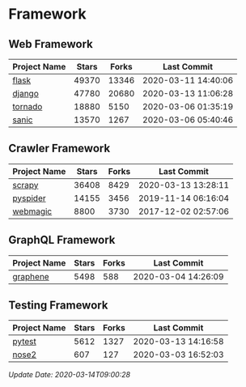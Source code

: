# Framework

## Web Framework

| Project Name | Stars | Forks | Last Commit |
| ------------ | ----- | ----- | ----------- |
| [flask](https://github.com/pallets/flask) | 49370 | 13346 | 2020-03-11 14:40:06 |
| [django](https://github.com/django/django) | 47780 | 20680 | 2020-03-13 11:06:28 |
| [tornado](https://github.com/tornadoweb/tornado) | 18880 | 5150 | 2020-03-06 01:35:19 |
| [sanic](https://github.com/huge-success/sanic) | 13570 | 1267 | 2020-03-06 05:40:46 |

## Crawler Framework

| Project Name | Stars | Forks | Last Commit |
| ------------ | ----- | ----- | ----------- |
| [scrapy](https://github.com/scrapy/scrapy) | 36408 | 8429 | 2020-03-13 13:28:11 |
| [pyspider](https://github.com/binux/pyspider) | 14155 | 3456 | 2019-11-14 06:16:04 |
| [webmagic](https://github.com/code4craft/webmagic) | 8800 | 3730 | 2017-12-02 02:57:06 |

## GraphQL Framework

| Project Name | Stars | Forks | Last Commit |
| ------------ | ----- | ----- | ----------- |
| [graphene](https://github.com/graphql-python/graphene) | 5498 | 588 | 2020-03-04 14:26:09 |

## Testing Framework

| Project Name | Stars | Forks | Last Commit |
| ------------ | ----- | ----- | ----------- |
| [pytest](https://github.com/pytest-dev/pytest) | 5612 | 1327 | 2020-03-13 14:16:58 |
| [nose2](https://github.com/nose-devs/nose2) | 607 | 127 | 2020-03-03 16:52:03 |

*Update Date: 2020-03-14T09:00:28*